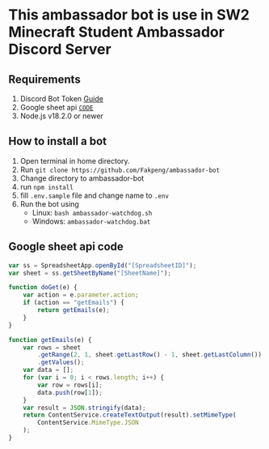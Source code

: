 # This ambassador bot is use in SW2 Minecraft Student Ambassador Discord Server

## Requirements

1. Discord Bot Token [Guide](https://discordjs.guide/preparations/setting-up-a-bot-application.html#creating-your-bot)
2. Google sheet api [`CODE`](#Google-sheet-api-code)
3. Node.js v18.2.0 or newer

## How to install a bot

1. Open terminal in home directory.
2. Run `git clone https://github.com/Fakpeng/ambassador-bot`
3. Change directory to ambassador-bot
4. run `npm install`
5. fill `.env.sample` file and change name to `.env`
6. Run the bot using
   - Linux: `bash ambassador-watchdog.sh`
   - Windows: `ambassador-watchdog.bat`

## Google sheet api code

```js
var ss = SpreadsheetApp.openById("[SpreadsheetID]");
var sheet = ss.getSheetByName("[SheetName]");

function doGet(e) {
	var action = e.parameter.action;
	if (action == "getEmails") {
		return getEmails(e);
	}
}

function getEmails(e) {
	var rows = sheet
		.getRange(2, 1, sheet.getLastRow() - 1, sheet.getLastColumn())
		.getValues();
	var data = [];
	for (var i = 0; i < rows.length; i++) {
		var row = rows[i];
		data.push(row[1]);
	}
	var result = JSON.stringify(data);
	return ContentService.createTextOutput(result).setMimeType(
		ContentService.MimeType.JSON
	);
}
```
